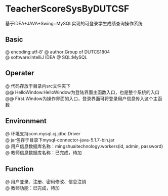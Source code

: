 # TeacherScoreSysByDUTCSF
基于IDEA+JAVA+Swing+MySQL实现的可登录学生成绩查询操作系统
## Basic
@ encoding:utf-8' 
@ author:Group of DUTCS1804  
@ software:IntelliJ IDEA
@ SQL:MySQL
## Operater
@ 代码存放于目录内src文件夹下  
@@ HelloWindow.HelloWindow为登陆界面主函数入口，也是整个系统的入口  
@@ First.Window为操作界面的入口，登录界面可将登录用户信息传入这个主函数  
## Environment
@ 环境支持com.mysql.cj.jdbc.Driver  
@ jar包存于目录下mysql-connector-java-5.1.7-bin.jar  
@ 用户信息数据库名称：mingshuaitechnology.workers(id, admin, password)  
@ 教师信息数据库名称：已完成，待加  
## Function
@ 用户登录、注册、密码修改、信息注销  
@ 教师功能：已完成，待加  
